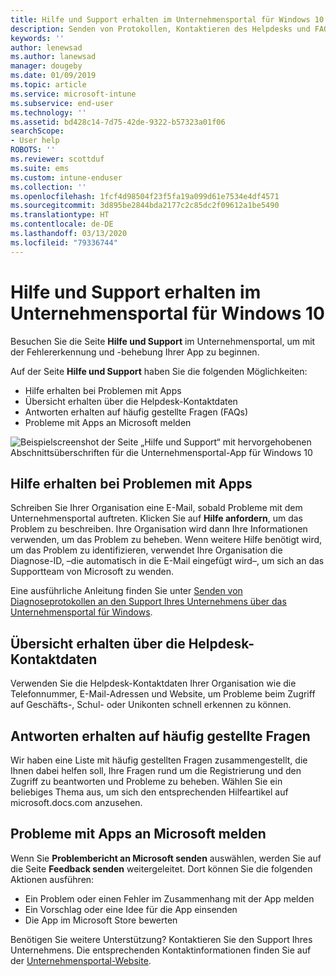 ```yaml
---
title: Hilfe und Support erhalten im Unternehmensportal für Windows 10 | Microsoft Dokumentation
description: Senden von Protokollen, Kontaktieren des Helpdesks und FAQs auf der Seite „Hilfe und Support“ im Unternehmensportal
keywords: ''
author: lenewsad
ms.author: lanewsad
manager: dougeby
ms.date: 01/09/2019
ms.topic: article
ms.service: microsoft-intune
ms.subservice: end-user
ms.technology: ''
ms.assetid: bd428c14-7d75-42de-9322-b57323a01f06
searchScope:
- User help
ROBOTS: ''
ms.reviewer: scottduf
ms.suite: ems
ms.custom: intune-enduser
ms.collection: ''
ms.openlocfilehash: 1fcf4d98504f23f5fa19a099d61e7534e4df4571
ms.sourcegitcommit: 3d895be2844bda2177c2c85dc2f09612a1be5490
ms.translationtype: HT
ms.contentlocale: de-DE
ms.lasthandoff: 03/13/2020
ms.locfileid: "79336744"
---
```

# <a name="get-help-and-support-in-company-portal-for-windows-10"></a>Hilfe und Support erhalten im Unternehmensportal für Windows 10

Besuchen Sie die Seite **Hilfe und Support** im Unternehmensportal, um mit der Fehlererkennung und -behebung Ihrer App zu beginnen.   

Auf der Seite **Hilfe und Support** haben Sie die folgenden Möglichkeiten:  

* Hilfe erhalten bei Problemen mit Apps
* Übersicht erhalten über die Helpdesk-Kontaktdaten
* Antworten erhalten auf häufig gestellte Fragen (FAQs) 
* Probleme mit Apps an Microsoft melden

![Beispielscreenshot der Seite „Hilfe und Support“ mit hervorgehobenen Abschnittsüberschriften für die Unternehmensportal-App für Windows 10](./media/1812_UCP_Help_Support_sections.png)  

## <a name="get-help-with-app-problems"></a>Hilfe erhalten bei Problemen mit Apps

Schreiben Sie Ihrer Organisation eine E-Mail, sobald Probleme mit dem Unternehmensportal auftreten. Klicken Sie auf **Hilfe anfordern**, um das Problem zu beschreiben. Ihre Organisation wird dann Ihre Informationen verwenden, um das Problem zu beheben. Wenn weitere Hilfe benötigt wird, um das Problem zu identifizieren, verwendet Ihre Organisation die Diagnose-ID, &ndash;die automatisch in die E-Mail eingefügt wird&ndash;, um sich an das Supportteam von Microsoft zu wenden.  

Eine ausführliche Anleitung finden Sie unter [Senden von Diagnoseprotokollen an den Support Ihres Unternehmens über das Unternehmensportal für Windows](send-logs-to-your-it-admin-cp-windows.md).  

## <a name="view-helpdesk-contact-details"></a>Übersicht erhalten über die Helpdesk-Kontaktdaten  
Verwenden Sie die Helpdesk-Kontaktdaten Ihrer Organisation wie die Telefonnummer, E-Mail-Adressen und Website, um Probleme beim Zugriff auf Geschäfts-, Schul- oder Unikonten schnell erkennen zu können.  

## <a name="find-answers-to-frequently-asked-questions"></a>Antworten erhalten auf häufig gestellte Fragen  
Wir haben eine Liste mit häufig gestellten Fragen zusammengestellt, die Ihnen dabei helfen soll, Ihre Fragen rund um die Registrierung und den Zugriff zu beantworten und Probleme zu beheben. Wählen Sie ein beliebiges Thema aus, um sich den entsprechenden Hilfeartikel auf microsoft.docs.com anzusehen.  

## <a name="report-app-problems-to-microsoft"></a>Probleme mit Apps an Microsoft melden  
Wenn Sie **Problembericht an Microsoft senden** auswählen, werden Sie auf die Seite **Feedback senden** weitergeleitet. Dort können Sie die folgenden Aktionen ausführen:

* Ein Problem oder einen Fehler im Zusammenhang mit der App melden  
* Ein Vorschlag oder eine Idee für die App einsenden  
* Die App im Microsoft Store bewerten   


Benötigen Sie weitere Unterstützung? Kontaktieren Sie den Support Ihres Unternehmens. Die entsprechenden Kontaktinformationen finden Sie auf der [Unternehmensportal-Website](https://go.microsoft.com/fwlink/?linkid=2010980).
